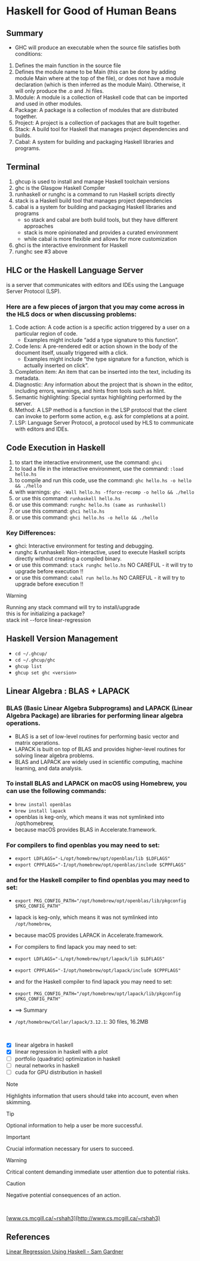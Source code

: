 # Haskell for Good of Human Beans

<!-- This content will not appear in the rendered Markdown -->
<!-- This content will not appear in the rendered Markdown -->


## Summary 
 - GHC will produce an executable when the source file satisfies both conditions:
 1. Defines the main function in the source file
 2. Defines the module name to be Main (this can be done by adding module Main where at the top of the file), or does not have a module declaration (which is then inferred as the module Main). Otherwise, it will only produce the .o and .hi files.
 3. Module: A module is a collection of Haskell code that can be imported and used in other modules.
 4. Package: A package is a collection of modules that are distributed together.
 5. Project: A project is a collection of packages that are built together.
 6. Stack: A build tool for Haskell that manages project dependencies and builds.
 7. Cabal: A system for building and packaging Haskell libraries and programs.

## Terminal
 1. ghcup is used to install and manage Haskell toolchain versions
 2. ghc is the Glasgow Haskell Compiler
 3. runhaskell or runghc is a command to run Haskell scripts directly
 4. stack is a Haskell build tool that manages project dependencies
 5. cabal is a system for building and packaging Haskell libraries and programs
    - so stack and cabal are both build tools, but they have different approaches
    - stack is more opinionated and provides a curated environment
    - while cabal is more flexible and allows for more customization
 6. ghci is the interactive environment for Haskell
 7. runghc see #3 above

 ## HLC or the Haskell Language Server 
 is a server that communicates with editors and IDEs using the Language Server Protocol (LSP).
 
 ### Here are a few pieces of jargon that you may come across in the HLS docs or when discussing problems:
 1. Code action: A code action is a specific action triggered by a user on a particular region of code.   
    - Examples might include “add a type signature to this function”.
 2. Code lens: A pre-rendered edit or action shown in the body of the document itself, usually triggered with a click.
    - Examples might include “the type signature for a function, which is actually inserted on click”.
 3. Completion item: An item that can be inserted into the text, including its metadata.
 4. Diagnostic: Any information about the project that is shown in the editor, including errors, warnings, and hints from tools such as hlint.
 5. Semantic highlighting: Special syntax highlighting performed by the server.
 6. Method: A LSP method is a function in the LSP protocol that the client can invoke to perform some action, e.g. ask for completions at a point.
 7. LSP: Language Server Protocol, a protocol used by HLS to communicate with editors and IDEs.


 ## Code Execution in Haskell
 1. to start the interactive environment, use the command: `ghci`
 2. to load a file in the interactive environment, use the command: `:load hello.hs`
 3. to compile and run this code, use the command: `ghc hello.hs -o hello && ./hello`
 4. with warnings: `ghc -Wall hello.hs -fforce-recomp -o hello && ./hello`
 5. or use this command: `runhaskell hello.hs`
 6. or use this command: `runghc hello.hs (same as runhaskell)`
 7. or use this command: `ghci hello.hs`
 8. or use this command: `ghci hello.hs -o hello && ./hello`
 ### Key Differences:
 - ghci: Interactive environment for testing and debugging.
 - runghc & runhaskell: Non-interactive, used to execute Haskell scripts directly without creating a compiled binary.
 - or use this command: `stack runghc hello.hs` NO CAREFUL - it will try to upgrade before execution !!
 - or use this command: `cabal run hello.hs`    NO CAREFUL - it will try to upgrade before execution !!

> [!WARNING]  
> Running any stack command will try to install/upgrade  
> this is for initializing a package?  
> stack init --force linear-regression  
> 

 ## Haskell Version Management
 - `cd ~/.ghcup/`
 - `cd ~/.ghcup/ghc`
 - `ghcup list`
 - `ghcup set ghc <version>`

 ## Linear Algebra : BLAS + LAPACK
 ### BLAS (Basic Linear Algebra Subprograms) and LAPACK (Linear Algebra Package) are libraries for performing linear algebra operations.
 - BLAS is a set of low-level routines for performing basic vector and matrix operations.
 - LAPACK is built on top of BLAS and provides higher-level routines for solving linear algebra problems.
 - BLAS and LAPACK are widely used in scientific computing, machine learning, and data analysis.
 ### To install BLAS and LAPACK on macOS using Homebrew, you can use the following commands:
 - `brew install openblas`
 - `brew install lapack`
 - openblas is keg-only, which means it was not symlinked into /opt/homebrew,
 - because macOS provides BLAS in Accelerate.framework.
 ### For compilers to find openblas you may need to set:
 - `export LDFLAGS="-L/opt/homebrew/opt/openblas/lib $LDFLAGS"`
 - `export CPPFLAGS="-I/opt/homebrew/opt/openblas/include $CPPFLAGS"`
 ### and for the Haskell compiler to find openblas you may need to set:
 - `export PKG_CONFIG_PATH="/opt/homebrew/opt/openblas/lib/pkgconfig $PKG_CONFIG_PATH"`

 - lapack is keg-only, which means it was not symlinked into `/opt/homebrew`,
 - because macOS provides LAPACK in Accelerate.framework.
 - For compilers to find lapack you may need to set:
 -  `export LDFLAGS="-L/opt/homebrew/opt/lapack/lib $LDFLAGS"`
 -  `export CPPFLAGS="-I/opt/homebrew/opt/lapack/include $CPPFLAGS"`
 - and for the Haskell compiler to find lapack you may need to set:
 -  `export PKG_CONFIG_PATH="/opt/homebrew/opt/lapack/lib/pkgconfig $PKG_CONFIG_PATH"`
 - ==> Summary
 -  `/opt/homebrew/Cellar/lapack/3.12.1`: 30 files, 16.2MB

$~~~~~~~~~~~~~~$

- [x] linear algebra in haskell
- [x] linear regression in haskell with a plot
- [ ] portfolio (quadratic) optimization in haskell
- [ ] neural networks in haskell
- [ ] cuda for GPU distribution in haskell 

> [!NOTE]  
> Highlights information that users should take into account, even when skimming.

> [!TIP]
> Optional information to help a user be more successful.

> [!IMPORTANT]  
> Crucial information necessary for users to succeed.

> [!WARNING]  
> Critical content demanding immediate user attention due to potential risks.

> [!CAUTION]
> Negative potential consequences of an action.


$~~~~~~~~~~~~~~~~~~~~$


 [www.cs.mcgill.ca/~rshah3](http://www.cs.mcgill.ca/~rshah3)


 ## References

 [Linear Regression Using Haskell - Sam Gardner](https://samcgardner.github.io/2018/10/06/linear-regression-in-haskell.html)